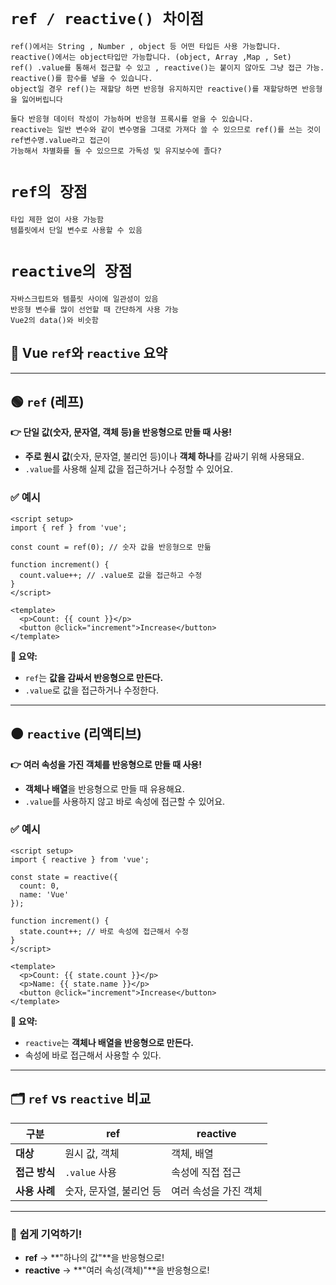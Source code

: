 # `ref / reactive() 차이점`
```
ref()에서는 String , Number , object 등 어떤 타입든 사용 가능합니다.
reactive()에서는 object타입만 가능합니다. (object, Array ,Map , Set)
ref() .value를 통해서 접근할 수 있고 , reactive()는 붙이지 않아도 그냥 접근 가능.
reactive()를 함수를 넣을 수 있습니다.
object일 경우 ref()는 재할당 하면 반응형 유지하지만 reactive()를 재할당하면 반응형을 잃어버립니다
```

```
둘다 반응형 데이터 작성이 가능하며 반응형 프록시를 얻을 수 있습니다.
reactive는 일반 변수와 같이 변수명을 그대로 가져다 쓸 수 있으므로 ref()를 쓰는 것이 ref변수명.value라고 접근이
가능해서 차별화를 둘 수 있으므로 가독성 및 유지보수에 졸다?
```


# `ref의 장점`
```
타입 제한 없이 사용 가능함
템플릿에서 단일 변수로 사용할 수 있음
```

# `reactive의 장점`
```
자바스크립트와 템플릿 사이에 일관성이 있음
반응형 변수를 많이 선언할 때 간단하게 사용 가능
Vue2의 data()와 비슷함
```


## 🚀 **Vue `ref`와 `reactive` 요약**

---

## 🟢 **`ref` (레프)**  

**👉 단일 값(숫자, 문자열, 객체 등)을 반응형으로 만들 때 사용!**

- **주로 원시 값**(숫자, 문자열, 불리언 등)이나 **객체 하나**를 감싸기 위해 사용돼요.  
- `.value`를 사용해 실제 값을 접근하거나 수정할 수 있어요.

### ✅ **예시**

```vue
<script setup>
import { ref } from 'vue';

const count = ref(0); // 숫자 값을 반응형으로 만듦

function increment() {
  count.value++; // .value로 값을 접근하고 수정
}
</script>

<template>
  <p>Count: {{ count }}</p>
  <button @click="increment">Increase</button>
</template>
```

**📝 요약:**  
- `ref`는 **값을 감싸서 반응형으로 만든다.**  
- `.value`로 값을 접근하거나 수정한다.

---

## 🟠 **`reactive` (리액티브)**  

**👉 여러 속성을 가진 **객체**를 반응형으로 만들 때 사용!**

- **객체나 배열**을 반응형으로 만들 때 유용해요.  
- `.value`를 사용하지 않고 바로 속성에 접근할 수 있어요.

### ✅ **예시**

```vue
<script setup>
import { reactive } from 'vue';

const state = reactive({
  count: 0,
  name: 'Vue'
});

function increment() {
  state.count++; // 바로 속성에 접근해서 수정
}
</script>

<template>
  <p>Count: {{ state.count }}</p>
  <p>Name: {{ state.name }}</p>
  <button @click="increment">Increase</button>
</template>
```

**📝 요약:**  
- `reactive`는 **객체나 배열을 반응형으로 만든다.**  
- 속성에 바로 접근해서 사용할 수 있다.

---

## 🗂️ **`ref` vs `reactive` 비교**

| **구분** | **ref** | **reactive** |
|----------|---------|-------------|
| **대상** | 원시 값, 객체 | 객체, 배열 |
| **접근 방식** | `.value` 사용 | 속성에 직접 접근 |
| **사용 사례** | 숫자, 문자열, 불리언 등 | 여러 속성을 가진 객체 |

---

### 🧠 **쉽게 기억하기!**
- **ref** →  **"하나의 값"**을 반응형으로!  
- **reactive** →  **"여러 속성(객체)"**을 반응형으로!
